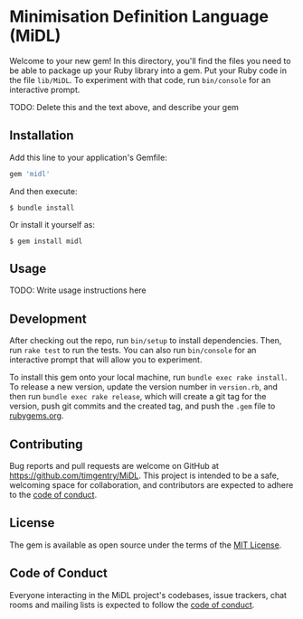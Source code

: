 # Minimisation Definition Language (MiDL)

Welcome to your new gem! In this directory, you'll find the files you need to be able to package up your Ruby library into a gem. Put your Ruby code in the file `lib/MiDL`. To experiment with that code, run `bin/console` for an interactive prompt.

TODO: Delete this and the text above, and describe your gem

## Installation

Add this line to your application's Gemfile:

```ruby
gem 'midl'
```

And then execute:

    $ bundle install

Or install it yourself as:

    $ gem install midl

## Usage

TODO: Write usage instructions here

## Development

After checking out the repo, run `bin/setup` to install dependencies. Then, run `rake test` to run the tests. You can also run `bin/console` for an interactive prompt that will allow you to experiment.

To install this gem onto your local machine, run `bundle exec rake install`. To release a new version, update the version number in `version.rb`, and then run `bundle exec rake release`, which will create a git tag for the version, push git commits and the created tag, and push the `.gem` file to [rubygems.org](https://rubygems.org).

## Contributing

Bug reports and pull requests are welcome on GitHub at https://github.com/timgentry/MiDL. This project is intended to be a safe, welcoming space for collaboration, and contributors are expected to adhere to the [code of conduct](https://github.com/timgentry/MiDL/blob/main/CODE_OF_CONDUCT.md).

## License

The gem is available as open source under the terms of the [MIT License](https://opensource.org/licenses/MIT).

## Code of Conduct

Everyone interacting in the MiDL project's codebases, issue trackers, chat rooms and mailing lists is expected to follow the [code of conduct](https://github.com/timgentry/MiDL/blob/main/CODE_OF_CONDUCT.md).
